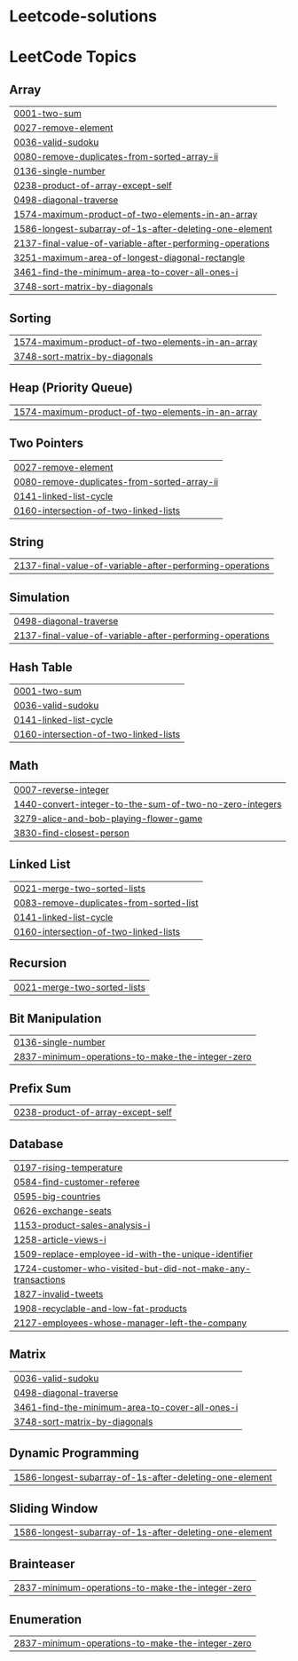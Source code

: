 # Leetcode-solutions


<!---LeetCode Topics Start-->
# LeetCode Topics
## Array
|  |
| ------- |
| [0001-two-sum](https://github.com/Adityakendre1000/Leetcode-solutions/tree/master/0001-two-sum) |
| [0027-remove-element](https://github.com/Adityakendre1000/Leetcode-solutions/tree/master/0027-remove-element) |
| [0036-valid-sudoku](https://github.com/Adityakendre1000/Leetcode-solutions/tree/master/0036-valid-sudoku) |
| [0080-remove-duplicates-from-sorted-array-ii](https://github.com/Adityakendre1000/Leetcode-solutions/tree/master/0080-remove-duplicates-from-sorted-array-ii) |
| [0136-single-number](https://github.com/Adityakendre1000/Leetcode-solutions/tree/master/0136-single-number) |
| [0238-product-of-array-except-self](https://github.com/Adityakendre1000/Leetcode-solutions/tree/master/0238-product-of-array-except-self) |
| [0498-diagonal-traverse](https://github.com/Adityakendre1000/Leetcode-solutions/tree/master/0498-diagonal-traverse) |
| [1574-maximum-product-of-two-elements-in-an-array](https://github.com/Adityakendre1000/Leetcode-solutions/tree/master/1574-maximum-product-of-two-elements-in-an-array) |
| [1586-longest-subarray-of-1s-after-deleting-one-element](https://github.com/Adityakendre1000/Leetcode-solutions/tree/master/1586-longest-subarray-of-1s-after-deleting-one-element) |
| [2137-final-value-of-variable-after-performing-operations](https://github.com/Adityakendre1000/Leetcode-solutions/tree/master/2137-final-value-of-variable-after-performing-operations) |
| [3251-maximum-area-of-longest-diagonal-rectangle](https://github.com/Adityakendre1000/Leetcode-solutions/tree/master/3251-maximum-area-of-longest-diagonal-rectangle) |
| [3461-find-the-minimum-area-to-cover-all-ones-i](https://github.com/Adityakendre1000/Leetcode-solutions/tree/master/3461-find-the-minimum-area-to-cover-all-ones-i) |
| [3748-sort-matrix-by-diagonals](https://github.com/Adityakendre1000/Leetcode-solutions/tree/master/3748-sort-matrix-by-diagonals) |
## Sorting
|  |
| ------- |
| [1574-maximum-product-of-two-elements-in-an-array](https://github.com/Adityakendre1000/Leetcode-solutions/tree/master/1574-maximum-product-of-two-elements-in-an-array) |
| [3748-sort-matrix-by-diagonals](https://github.com/Adityakendre1000/Leetcode-solutions/tree/master/3748-sort-matrix-by-diagonals) |
## Heap (Priority Queue)
|  |
| ------- |
| [1574-maximum-product-of-two-elements-in-an-array](https://github.com/Adityakendre1000/Leetcode-solutions/tree/master/1574-maximum-product-of-two-elements-in-an-array) |
## Two Pointers
|  |
| ------- |
| [0027-remove-element](https://github.com/Adityakendre1000/Leetcode-solutions/tree/master/0027-remove-element) |
| [0080-remove-duplicates-from-sorted-array-ii](https://github.com/Adityakendre1000/Leetcode-solutions/tree/master/0080-remove-duplicates-from-sorted-array-ii) |
| [0141-linked-list-cycle](https://github.com/Adityakendre1000/Leetcode-solutions/tree/master/0141-linked-list-cycle) |
| [0160-intersection-of-two-linked-lists](https://github.com/Adityakendre1000/Leetcode-solutions/tree/master/0160-intersection-of-two-linked-lists) |
## String
|  |
| ------- |
| [2137-final-value-of-variable-after-performing-operations](https://github.com/Adityakendre1000/Leetcode-solutions/tree/master/2137-final-value-of-variable-after-performing-operations) |
## Simulation
|  |
| ------- |
| [0498-diagonal-traverse](https://github.com/Adityakendre1000/Leetcode-solutions/tree/master/0498-diagonal-traverse) |
| [2137-final-value-of-variable-after-performing-operations](https://github.com/Adityakendre1000/Leetcode-solutions/tree/master/2137-final-value-of-variable-after-performing-operations) |
## Hash Table
|  |
| ------- |
| [0001-two-sum](https://github.com/Adityakendre1000/Leetcode-solutions/tree/master/0001-two-sum) |
| [0036-valid-sudoku](https://github.com/Adityakendre1000/Leetcode-solutions/tree/master/0036-valid-sudoku) |
| [0141-linked-list-cycle](https://github.com/Adityakendre1000/Leetcode-solutions/tree/master/0141-linked-list-cycle) |
| [0160-intersection-of-two-linked-lists](https://github.com/Adityakendre1000/Leetcode-solutions/tree/master/0160-intersection-of-two-linked-lists) |
## Math
|  |
| ------- |
| [0007-reverse-integer](https://github.com/Adityakendre1000/Leetcode-solutions/tree/master/0007-reverse-integer) |
| [1440-convert-integer-to-the-sum-of-two-no-zero-integers](https://github.com/Adityakendre1000/Leetcode-solutions/tree/master/1440-convert-integer-to-the-sum-of-two-no-zero-integers) |
| [3279-alice-and-bob-playing-flower-game](https://github.com/Adityakendre1000/Leetcode-solutions/tree/master/3279-alice-and-bob-playing-flower-game) |
| [3830-find-closest-person](https://github.com/Adityakendre1000/Leetcode-solutions/tree/master/3830-find-closest-person) |
## Linked List
|  |
| ------- |
| [0021-merge-two-sorted-lists](https://github.com/Adityakendre1000/Leetcode-solutions/tree/master/0021-merge-two-sorted-lists) |
| [0083-remove-duplicates-from-sorted-list](https://github.com/Adityakendre1000/Leetcode-solutions/tree/master/0083-remove-duplicates-from-sorted-list) |
| [0141-linked-list-cycle](https://github.com/Adityakendre1000/Leetcode-solutions/tree/master/0141-linked-list-cycle) |
| [0160-intersection-of-two-linked-lists](https://github.com/Adityakendre1000/Leetcode-solutions/tree/master/0160-intersection-of-two-linked-lists) |
## Recursion
|  |
| ------- |
| [0021-merge-two-sorted-lists](https://github.com/Adityakendre1000/Leetcode-solutions/tree/master/0021-merge-two-sorted-lists) |
## Bit Manipulation
|  |
| ------- |
| [0136-single-number](https://github.com/Adityakendre1000/Leetcode-solutions/tree/master/0136-single-number) |
| [2837-minimum-operations-to-make-the-integer-zero](https://github.com/Adityakendre1000/Leetcode-solutions/tree/master/2837-minimum-operations-to-make-the-integer-zero) |
## Prefix Sum
|  |
| ------- |
| [0238-product-of-array-except-self](https://github.com/Adityakendre1000/Leetcode-solutions/tree/master/0238-product-of-array-except-self) |
## Database
|  |
| ------- |
| [0197-rising-temperature](https://github.com/Adityakendre1000/Leetcode-solutions/tree/master/0197-rising-temperature) |
| [0584-find-customer-referee](https://github.com/Adityakendre1000/Leetcode-solutions/tree/master/0584-find-customer-referee) |
| [0595-big-countries](https://github.com/Adityakendre1000/Leetcode-solutions/tree/master/0595-big-countries) |
| [0626-exchange-seats](https://github.com/Adityakendre1000/Leetcode-solutions/tree/master/0626-exchange-seats) |
| [1153-product-sales-analysis-i](https://github.com/Adityakendre1000/Leetcode-solutions/tree/master/1153-product-sales-analysis-i) |
| [1258-article-views-i](https://github.com/Adityakendre1000/Leetcode-solutions/tree/master/1258-article-views-i) |
| [1509-replace-employee-id-with-the-unique-identifier](https://github.com/Adityakendre1000/Leetcode-solutions/tree/master/1509-replace-employee-id-with-the-unique-identifier) |
| [1724-customer-who-visited-but-did-not-make-any-transactions](https://github.com/Adityakendre1000/Leetcode-solutions/tree/master/1724-customer-who-visited-but-did-not-make-any-transactions) |
| [1827-invalid-tweets](https://github.com/Adityakendre1000/Leetcode-solutions/tree/master/1827-invalid-tweets) |
| [1908-recyclable-and-low-fat-products](https://github.com/Adityakendre1000/Leetcode-solutions/tree/master/1908-recyclable-and-low-fat-products) |
| [2127-employees-whose-manager-left-the-company](https://github.com/Adityakendre1000/Leetcode-solutions/tree/master/2127-employees-whose-manager-left-the-company) |
## Matrix
|  |
| ------- |
| [0036-valid-sudoku](https://github.com/Adityakendre1000/Leetcode-solutions/tree/master/0036-valid-sudoku) |
| [0498-diagonal-traverse](https://github.com/Adityakendre1000/Leetcode-solutions/tree/master/0498-diagonal-traverse) |
| [3461-find-the-minimum-area-to-cover-all-ones-i](https://github.com/Adityakendre1000/Leetcode-solutions/tree/master/3461-find-the-minimum-area-to-cover-all-ones-i) |
| [3748-sort-matrix-by-diagonals](https://github.com/Adityakendre1000/Leetcode-solutions/tree/master/3748-sort-matrix-by-diagonals) |
## Dynamic Programming
|  |
| ------- |
| [1586-longest-subarray-of-1s-after-deleting-one-element](https://github.com/Adityakendre1000/Leetcode-solutions/tree/master/1586-longest-subarray-of-1s-after-deleting-one-element) |
## Sliding Window
|  |
| ------- |
| [1586-longest-subarray-of-1s-after-deleting-one-element](https://github.com/Adityakendre1000/Leetcode-solutions/tree/master/1586-longest-subarray-of-1s-after-deleting-one-element) |
## Brainteaser
|  |
| ------- |
| [2837-minimum-operations-to-make-the-integer-zero](https://github.com/Adityakendre1000/Leetcode-solutions/tree/master/2837-minimum-operations-to-make-the-integer-zero) |
## Enumeration
|  |
| ------- |
| [2837-minimum-operations-to-make-the-integer-zero](https://github.com/Adityakendre1000/Leetcode-solutions/tree/master/2837-minimum-operations-to-make-the-integer-zero) |
<!---LeetCode Topics End-->